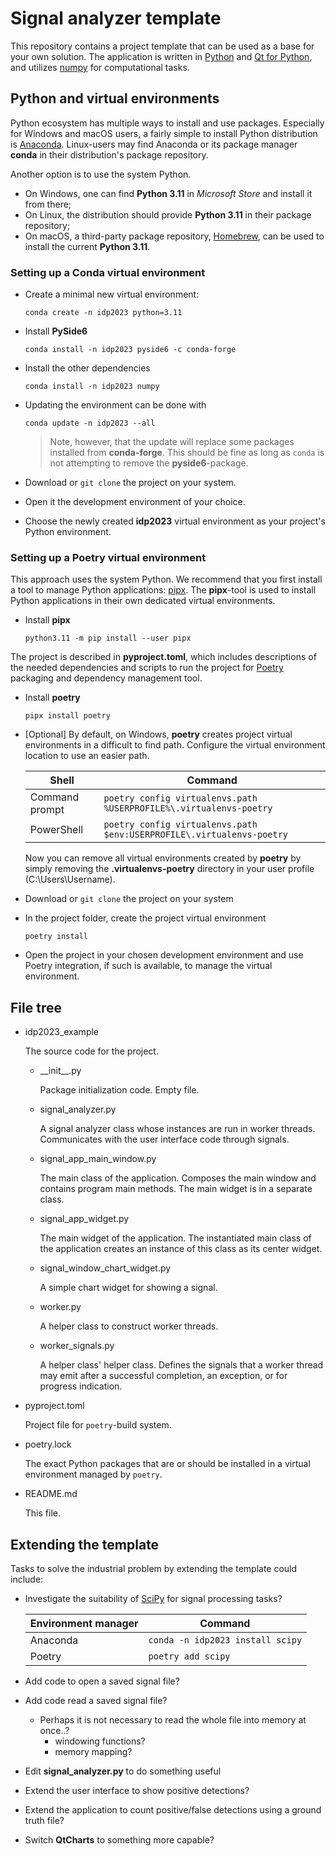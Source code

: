 <!--
SPDX-FileCopyrightText: 2023 Joni Hyttinen <joni.hyttinen@uef.fi>

SPDX-License-Identifier: CC-BY-NC-SA-4.0
-->

# Signal analyzer template
This repository contains a project template that can be used as a base for your
own solution. The application is written in [Python](https://www.python.org) and
[Qt for Python](https://doc.qt.io/qtforpython-6/), and utilizes [numpy](https://numpy.org/) 
for computational tasks.

## Python and virtual environments
Python ecosystem has multiple ways to install and use packages. Especially
for Windows and macOS users, a fairly simple to install Python distribution
is [Anaconda](https://anaconda.com). Linux-users may find Anaconda or its
package manager **conda** in their distribution's package repository.

Another option is to use the system Python.
- On Windows, one can find **Python 3.11** in *Microsoft Store* and install it
  from there; 
- On Linux, the distribution should provide **Python 3.11** in their package
  repository;
- On macOS, a third-party package repository, [Homebrew](https://brew.sh/), can
  be used to install the current **Python 3.11**.

### Setting up a Conda virtual environment

- Create a minimal new virtual environment:

  ``conda create -n idp2023 python=3.11``

- Install **PySide6**

  ``conda install -n idp2023 pyside6 -c conda-forge``

- Install the other dependencies

  ``conda install -n idp2023 numpy``

- Updating the environment can be done with

  ``conda update -n idp2023 --all``

  > Note, however, that the update will replace some packages installed from
  > **conda-forge**. This should be fine as long as `conda` is not attempting
  > to remove the **pyside6**-package.

- Download or `git clone` the project on your system.
- Open it the development environment of your choice.
- Choose the newly created **idp2023** virtual environment as your project's
  Python environment.

### Setting up a Poetry virtual environment
This approach uses the system Python. We recommend that you first install a
tool to manage Python applications: [pipx](https://pypa.github.io/pipx/). The
**pipx**-tool is used to install Python applications in their own dedicated
virtual environments.

- Install **pipx**
  
  ``python3.11 -m pip install --user pipx``

The project is described in **pyproject.toml**, which includes descriptions of
the needed dependencies and scripts to run the project for [Poetry](https://python-poetry.org/)
packaging and dependency management tool.

- Install **poetry**

  ``pipx install poetry``

- \[Optional\] By default, on Windows, **poetry** creates project virtual 
  environments in a difficult to find path. Configure the virtual environment
  location to use an easier path.

  | Shell          | Command                                                                 |
  |----------------|-------------------------------------------------------------------------|
  | Command prompt | ``poetry config virtualenvs.path %USERPROFILE%\.virtualenvs-poetry``    |
  | PowerShell     | ``poetry config virtualenvs.path $env:USERPROFILE\.virtualenvs-poetry`` |

  Now you can remove all virtual environments created by **poetry** by simply
  removing the **.virtualenvs-poetry** directory in your user profile (C:\Users\Username).

- Download or `git clone` the project on your system
- In the project folder, create the project virtual environment
  
  `poetry install`

- Open the project in your chosen development environment and use Poetry integration,
  if such is available, to manage the virtual environment.

## File tree
- idp2023_example

  The source code for the project.

  - \_\_init\_\_.py
  
    Package initialization code. Empty file.

  - signal\_analyzer.py

    A signal analyzer class whose instances are run in worker threads.
    Communicates with the user interface code through signals.
  
  - signal\_app\_main\_window.py
  
    The main class of the application. Composes the main window and contains
    program main methods. The main widget is in a separate class.

  - signal\_app\_widget.py
  
    The main widget of the application. The instantiated main class of the
    application creates an instance of this class as its center widget.

  - signal\_window\_chart\_widget.py
    
    A simple chart widget for showing a signal.

  - worker.py
  
    A helper class to construct worker threads.

  - worker\_signals.py
  
    A helper class' helper class. Defines the signals that a worker thread
    may emit after a successful completion, an exception, or for progress
    indication.
  
- pyproject.toml

  Project file for ``poetry``-build system.

- poetry.lock

  The exact Python packages that are or should be installed in a virtual
  environment managed by ``poetry``.

- README.md
  
  This file.

## Extending the template

Tasks to solve the industrial problem by extending the template could include:
- Investigate the suitability of [SciPy](https://scipy.org/) for signal processing tasks?
  
  | Environment manager | Command                          |
  |---------------------|----------------------------------|
  | Anaconda            | `conda -n idp2023 install scipy` |
  | Poetry              | `poetry add scipy`               |

- Add code to open a saved signal file?
- Add code read a saved signal file?
  - Perhaps it is not necessary to read the whole file into memory at once..?
    - windowing functions?
    - memory mapping?
- Edit **signal\_analyzer.py** to do something useful
- Extend the user interface to show positive detections?
- Extend the application to count positive/false detections using a ground
  truth file?
- Switch **QtCharts** to something more capable?

